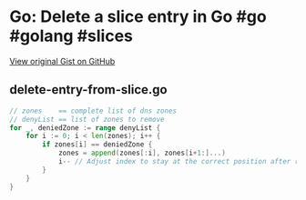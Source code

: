 # Go: Delete a slice entry in Go #go #golang #slices

[View original Gist on GitHub](https://gist.github.com/Integralist/d21ee193a83fdf68bc3fa506f25782fe)

## delete-entry-from-slice.go

```go
// zones    == complete list of dns zones
// denyList == list of zones to remove
for _, deniedZone := range denyList {
	for i := 0; i < len(zones); i++ {
		if zones[i] == deniedZone {
			zones = append(zones[:i], zones[i+1:]...)
			i-- // Adjust index to stay at the correct position after removal
		}
	}
}
```

